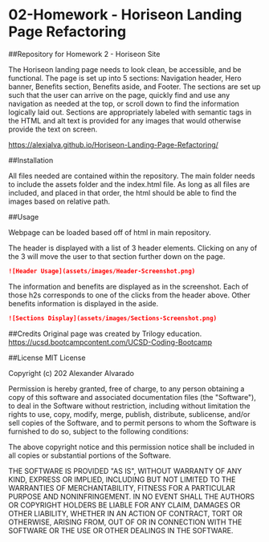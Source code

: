 # 02-Homework - Horiseon Landing Page Refactoring
##Repository for Homework 2 - Horiseon Site

The Horiseon landing page needs to look clean, be accessible, and be functional. The page is set up into 5 sections: Navigation header, Hero banner, Benefits section, Benefits aside, and Footer.
The sections are set up such that the user can arrive on the page, quickly find and use any navigation as needed at the top, or scroll down to find the information logically laid out. 
Sections are appropriately labeled with semantic tags in the HTML and alt text is provided for any images that would otherwise provide the text on screen. 

https://alexjalva.github.io/Horiseon-Landing-Page-Refactoring/

##Installation

All files needed are contained within the repository. The main folder needs to include the assets folder and the index.html file. As long as all files are included, and placed in that order, the html should be able to find the images based on relative path. 

##Usage

Webpage can be loaded based off of html in main repository. 

The header is displayed with a list of 3 header elements. Clicking on any of the 3 will move the user to that section further down on the page. 
```md
![Header Usage](assets/images/Header-Screenshot.png)
```
The information and benefits are displayed as in the screenshot. Each of those h2s corresponds to one of the clicks from the header above. Other benefits information is displayed in the aside. 
```md
![Sections Display](assets/images/Sections-Screenshot.png)
```

##Credits
Original page was created by Trilogy education.
https://ucsd.bootcampcontent.com/UCSD-Coding-Bootcamp

##License
MIT License

Copyright (c) 202 Alexander Alvarado 

Permission is hereby granted, free of charge, to any person obtaining a copy
of this software and associated documentation files (the "Software"), to deal
in the Software without restriction, including without limitation the rights
to use, copy, modify, merge, publish, distribute, sublicense, and/or sell
copies of the Software, and to permit persons to whom the Software is
furnished to do so, subject to the following conditions:

The above copyright notice and this permission notice shall be included in all
copies or substantial portions of the Software.

THE SOFTWARE IS PROVIDED "AS IS", WITHOUT WARRANTY OF ANY KIND, EXPRESS OR
IMPLIED, INCLUDING BUT NOT LIMITED TO THE WARRANTIES OF MERCHANTABILITY,
FITNESS FOR A PARTICULAR PURPOSE AND NONINFRINGEMENT. IN NO EVENT SHALL THE
AUTHORS OR COPYRIGHT HOLDERS BE LIABLE FOR ANY CLAIM, DAMAGES OR OTHER
LIABILITY, WHETHER IN AN ACTION OF CONTRACT, TORT OR OTHERWISE, ARISING FROM,
OUT OF OR IN CONNECTION WITH THE SOFTWARE OR THE USE OR OTHER DEALINGS IN THE
SOFTWARE.